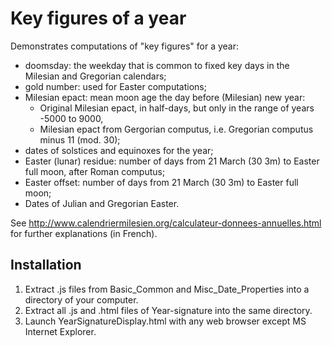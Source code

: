 # Key figures of a year
Demonstrates computations of "key figures" for a year:
* doomsday: the weekday that is common to fixed key days in the Milesian and Gregorian calendars;
* gold number: used for Easter computations;
* Milesian epact: mean moon age the day before (Milesian) new year:
  * Original Milesian epact, in half-days, but only in the range of years -5000 to 9000,
  * Milesian epact from Gergorian computus, i.e. Gregorian computus minus 11 (mod. 30);
* dates of solstices and equinoxes for the year;
* Easter (lunar) residue: number of days from 21 March (30 3m) to Easter full moon, after Roman computus;
* Easter offset: number of days from 21 March (30 3m) to Easter full moon;
* Dates of Julian and Gregorian Easter.

See http://www.calendriermilesien.org/calculateur-donnees-annuelles.html for further explanations (in French).
## Installation
1. Extract .js files from Basic_Common and Misc_Date_Properties into a directory of your computer.
1. Extract all .js and .html files of Year-signature into the same directory.
1. Launch YearSignatureDisplay.html with any web browser except MS Internet Explorer.
